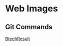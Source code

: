 # Web Images

## Git Commands
[BtechResult](https://github.com/Deepak5j/WebImages/blob/master/Documents/Deepak_Gautam_B.Tech_Result.pdf)
